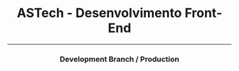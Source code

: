 <h1 align="center">ASTech - Desenvolvimento Front-End</h1>
<hr/>
<h3 align="center">Development Branch / Production</h3>